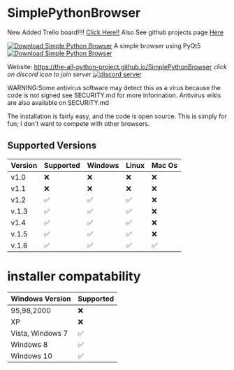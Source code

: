 # SimplePythonBrowser

New Added Trello board!!!! [Click Here!!](https://trello.com/b/63IueVJN/ideas)
Also See github projects page [Here](https://github.com/orgs/The-All-Python-Project/projects/1)

[![Download Simple Python Browser](https://img.shields.io/sourceforge/dt/simple-python-browser.svg)](https://sourceforge.net/projects/simple-python-browser/files/latest/download)
A simple browser using PyQt5
[![Download Simple Python Browser](https://a.fsdn.com/con/app/sf-download-button)](https://sourceforge.net/projects/simple-python-browser/files/latest/download)

Website: https://the-all-python-project.github.io/SimplePythonBrowser
*click on discord icon to join server*
[![discord server](https://user-images.githubusercontent.com/85512286/142732638-7172368f-72c2-45b8-b7b8-e36f646c8a7b.jpg)](https://discord.gg/KKESvV24Ws)


WARNING:Some antivirus software may detect this as a virus because the code is not signed see SECURITY.md for more information. Antivirus wikis are also available on SECURITY.md

The installation is fairly easy, and the code is open source. This is simply for fun; I don't want to compete with other browsers.


## Supported Versions

| Version         | Supported          | Windows               | Linux               | Mac Os         |
| -------         | ------------------ | ----------------------| --------------------| ---------------|
| v1.0    | :x: | :x:                                  | :x:                 | :x:
| v1.1     |:x:  |:x:                                   | :x:                 | :x:
| v1.2     |:white_check_mark: | :white_check_mark:     | ✅                   |:x:
| v.1.3   | ✅  |  ✅   | ✅|:x:
| v1.4   | :white_check_mark:|:white_check_mark:|:white_check_mark:|:x:
| v.1.5 |:white_check_mark:|:white_check_mark:|:white_check_mark:|:x:
| v.1.6 |:white_check_mark: | :white_check_mark: | :white_check_mark: | ✅ |

# installer compatability

| Windows Version   |  Supported            
| ----------------  | ------------------                      
|   95,98,2000      |    :x:  
|      XP           |    :x:
|  Vista, Windows 7 |    ✅
|     Windows 8     |    ✅
|    Windows 10     |   :white_check_mark:



